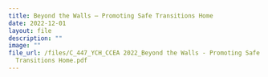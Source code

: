 ```yaml
---
title: Beyond the Walls – Promoting Safe Transitions Home
date: 2022-12-01
layout: file
description: ""
image: ""
file_url: /files/C_447_YCH_CCEA 2022_Beyond the Walls - Promoting Safe
  Transitions Home.pdf
---
```

